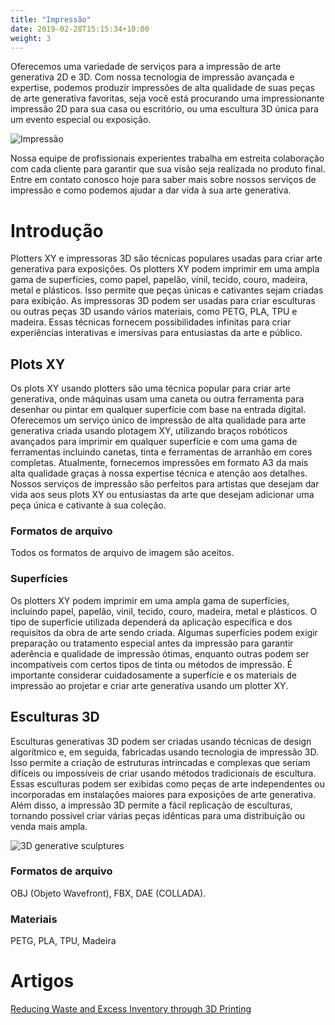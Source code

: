```yaml
---
title: "Impressão"
date: 2019-02-28T15:15:34+10:00
weight: 3
---
```


Oferecemos uma variedade de serviços para a impressão de arte generativa 2D e 3D. Com nossa tecnologia de impressão avançada e expertise, podemos produzir impressões de alta qualidade de suas peças de arte generativa favoritas, seja você está procurando uma impressionante impressão 2D para sua casa ou escritório, ou uma escultura 3D única para um evento especial ou exposição.

![Impressão](/images/printing.png)

Nossa equipe de profissionais experientes trabalha em estreita colaboração com cada cliente para garantir que sua visão seja realizada no produto final. Entre em contato conosco hoje para saber mais sobre nossos serviços de impressão e como podemos ajudar a dar vida à sua arte generativa.

# Introdução

Plotters XY e impressoras 3D são técnicas populares usadas para criar arte generativa para exposições. Os plotters XY podem imprimir em uma ampla gama de superfícies, como papel, papelão, vinil, tecido, couro, madeira, metal e plásticos. Isso permite que peças únicas e cativantes sejam criadas para exibição. As impressoras 3D podem ser usadas para criar esculturas ou outras peças 3D usando vários materiais, como PETG, PLA, TPU e madeira. Essas técnicas fornecem possibilidades infinitas para criar experiências interativas e imersivas para entusiastas da arte e público.

## Plots XY

Os plots XY usando plotters são uma técnica popular para criar arte generativa, onde máquinas usam uma caneta ou outra ferramenta para desenhar ou pintar em qualquer superfície com base na entrada digital. Oferecemos um serviço único de impressão de alta qualidade para arte generativa criada usando plotagem XY, utilizando braços robóticos avançados para imprimir em qualquer superfície e com uma gama de ferramentas incluindo canetas, tinta e ferramentas de arranhão em cores completas. Atualmente, fornecemos impressões em formato A3 da mais alta qualidade graças à nossa expertise técnica e atenção aos detalhes. Nossos serviços de impressão são perfeitos para artistas que desejam dar vida aos seus plots XY ou entusiastas da arte que desejam adicionar uma peça única e cativante à sua coleção.

### Formatos de arquivo

Todos os formatos de arquivo de imagem são aceitos.

### Superfícies

Os plotters XY podem imprimir em uma ampla gama de superfícies, incluindo papel, papelão, vinil, tecido, couro, madeira, metal e plásticos. O tipo de superfície utilizada dependerá da aplicação específica e dos requisitos da obra de arte sendo criada. Algumas superfícies podem exigir preparação ou tratamento especial antes da impressão para garantir aderência e qualidade de impressão ótimas, enquanto outras podem ser incompatíveis com certos tipos de tinta ou métodos de impressão. É importante considerar cuidadosamente a superfície e os materiais de impressão ao projetar e criar arte generativa usando um plotter XY.

## Esculturas 3D

Esculturas generativas 3D podem ser criadas usando técnicas de design algorítmico e, em seguida, fabricadas usando tecnologia de impressão 3D. Isso permite a criação de estruturas intrincadas e complexas que seriam difíceis ou impossíveis de criar usando métodos tradicionais de escultura. Essas esculturas podem ser exibidas como peças de arte independentes ou incorporadas em instalações maiores para exposições de arte generativa. Além disso, a impressão 3D permite a fácil replicação de esculturas, tornando possível criar várias peças idênticas para uma distribuição ou venda mais ampla.

![3D generative sculptures](/images/illustrations/sculptures.png)

### Formatos de arquivo

OBJ (Objeto Wavefront), FBX, DAE (COLLADA).

### Materiais

PETG, PLA, TPU, Madeira

# Artigos

[Reducing Waste and Excess Inventory through 3D Printing](https://medium.com/@guillaumelauzier/reducing-waste-and-excess-inventory-through-3d-printing-5609fd039dd6)



